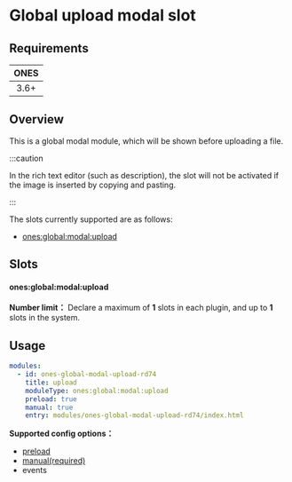 # Global upload modal slot

## Requirements

| **ONES** |
| :------: |
|   3.6+   |

## Overview

This is a global modal module, which will be shown before uploading a file.

:::caution

In the rich text editor (such as description), the slot will not be activated if the image is inserted by copying and pasting.

:::

The slots currently supported are as follows:

- [ones:global:modal:upload](#onesglobalmodalupload)

## Slots

#### ones:global:modal:upload

**Number limit：** Declare a maximum of **1** slots in each plugin, and up to **1** slots in the system.

## Usage

```yaml
modules:
  - id: ones-global-modal-upload-rd74
    title: upload
    moduleType: ones:global:modal:upload
    preload: true
    manual: true
    entry: modules/ones-global-modal-upload-rd74/index.html
```

**Supported config options：**

- [preload](../../../reference/config/plugin#preload)
- [manual(required)](../../../reference/config/plugin#manual)
- events
